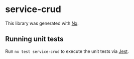 # service-crud

This library was generated with [Nx](https://nx.dev).

## Running unit tests

Run `nx test service-crud` to execute the unit tests via [Jest](https://jestjs.io).
